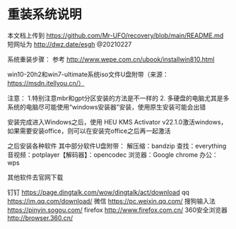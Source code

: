 # 重装系统说明
本文档上传到
https://github.com/Mr-UFO/recovery/blob/main/README.md
短网址为
http://dwz.date/esgh
@20210227


系统重装步骤：
参考 http://www.wepe.com.cn/ubook/installwin810.html

win10-20h2和win7-ultimate系统iso文件U盘附带（来源：https://msdn.itellyou.cn/）

注意：
1.特别注意mbr和gpt分区安装的方法是不一样的
2. 多硬盘的电脑尤其是多系统的电脑尽可能使用“windows安装器”安装，使用原生安装可能会出错

安装完成进入Windows之后，使用 HEU KMS Activator v22.1.0激活windows，如果需要安装office，则可以在安装完office之后再一起激活

之后安装各种软件
其中部分软件U盘附带：
解压缩：bandzip
查找：everything
音视频：potplayer【解码器】：opencodec
浏览器：Google chrome
办公：wps

其他软件去官网下载

钉钉
https://page.dingtalk.com/wow/dingtalk/act/download
qq
https://im.qq.com/download/
微信
https://pc.weixin.qq.com/
搜狗输入法
https://pinyin.sogou.com/
firefox
http://www.firefox.com.cn/
360安全浏览器
http://browser.360.cn/
